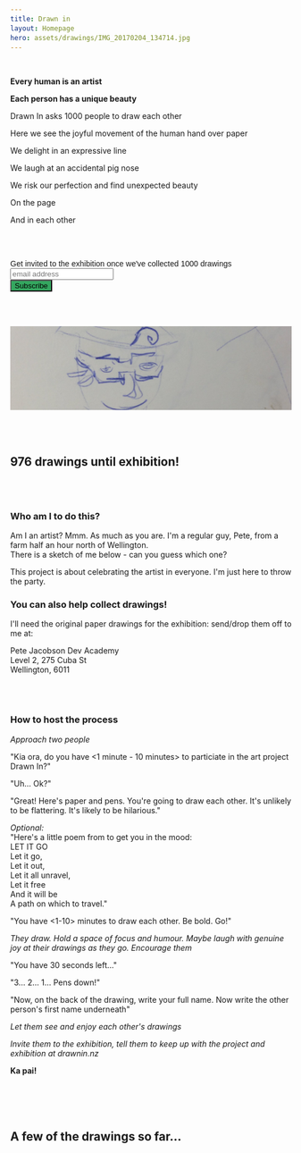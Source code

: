 ```yaml
---
title: Drawn in
layout: Homepage
hero: assets/drawings/IMG_20170204_134714.jpg
---
```

<br>

**Every human is an artist**  

**Each person has a unique beauty**  

Drawn In asks 1000 people to draw each other

Here we see the joyful movement of the human hand over paper

We delight in an expressive line  

We laugh at an accidental pig nose  

We risk our perfection and find unexpected beauty

On the page

And in each other

<br><br>

<!-- Begin MailChimp Signup Form -->
<link href="//cdn-images.mailchimp.com/embedcode/horizontal-slim-10_7.css" rel="stylesheet" type="text/css">
<style type="text/css">
	#mc_embed_signup{clear:left; font:14px Helvetica,Arial,sans-serif; width:100%;}
	/* Add your own MailChimp form style overrides in your site stylesheet or in this style block.
	   We recommend moving this block and the preceding CSS link to the HEAD of your HTML file. */
</style>
<div id="mc_embed_signup">
<form action="//drawnin.us15.list-manage.com/subscribe/post?u=46dbf5fdbca43a68f20f6ee3b&amp;id=9751daadef" method="post" id="mc-embedded-subscribe-form" name="mc-embedded-subscribe-form" class="validate" target="_blank" novalidate>
    <div id="mc_embed_signup_scroll">
	<label for="mce-EMAIL">Get invited to the exhibition once we've collected 1000 drawings</label>
	<input type="email" value="" name="EMAIL" class="email" id="mce-EMAIL" placeholder="email address" required>
    <!-- real people should not fill this in and expect good things - do not remove this or risk form bot signups-->
    <div style="position: absolute; left: -5000px;" aria-hidden="true"><input type="text" name="b_46dbf5fdbca43a68f20f6ee3b_9751daadef" tabindex="-1" value=""></div>
    <div class="clear"><input type="submit" value="Subscribe" style="background:#34A65F;" name="subscribe" id="mc-embedded-subscribe" class="button"></div>
    </div>
</form>
</div>

<!--End mc_embed_signup-->

<br><br>

<div height="100" overflow="hidden">
  <img alt="" src="assets/drawings/IMG_20170204_134756 (copy).jpg" class="content-break-image" maxWidth="100" display="relative"/>
</div>

<br><br>

## 976 drawings until exhibition!

<br><br>

### Who am I to do this?
Am I an artist? Mmm. As much as you are. 
I'm a regular guy, Pete, from a farm half an hour north of Wellington.  
There is a sketch of me below - can you guess which one?  

This project is about celebrating the artist in everyone. 
I'm just here to throw the party.

### You can also help collect drawings!

I'll need the original paper drawings for the exhibition: send/drop them off to me at:  

Pete Jacobson
Dev Academy  
Level 2, 275 Cuba St  
Wellington, 6011  

<br><br>

### How to host the process
*Approach two people*  

"Kia ora, do you have <1 minute - 10 minutes> to particiate in the art project Drawn In?"  

"Uh... Ok?"  

"Great! Here's paper and pens. You're going to draw each other. It's unlikely to be flattering. It's likely to be hilarious."  

*Optional:*  
"Here's a little poem from <Leunig> to get you in the mood:  
LET IT GO  
Let it go,  
Let it out,  
Let it all unravel,  
Let it free  
And it will be  
A path on which to travel."  

"You have <1-10> minutes to draw each other. Be bold. Go!"

*They draw. Hold a space of focus and humour. Maybe laugh with genuine joy at their drawings as they go. Encourage them*

"You have 30 seconds left..."  

"3... 2... 1... Pens down!"

"Now, on the back of the drawing, write your full name. Now write the other person's first name underneath"

*Let them see and enjoy each other's drawings*  

*Invite them to the exhibition, tell them to keep up with the project and exhibition at drawnin.nz*

**Ka pai!**
<br><br><br><br><br>

## A few of the drawings so far...
